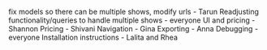 fix models so there can be multiple shows, modify urls - Tarun
Readjusting functionality/queries to handle multiple shows - everyone
UI and pricing - Shannon
Pricing - Shivani
Navigation - Gina
Exporting - Anna
Debugging - everyone
Installation instructions - Lalita and Rhea
